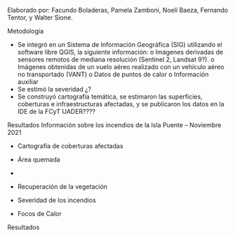 
Elaborado por: Facundo Boladeras, Pamela Zamboni, Noelí Baeza, Fernando Tentor, y Walter Sione.

Metodología
 
-	Se integró en un Sistema de Información Geográfica (SIG) utilizando el software libre QGIS, la siguiente información: 
o	Imágenes derivadas de sensores remotos de mediana resolución (Sentinel 2, Landsat 9?).
o	Imágenes obtenidas de un vuelo aéreo realizado con un vehículo aéreo no transportado (VANT)
o	Datos de puntos de calor
o	Información  auxiliar 
-	Se estimó la severidad ¿?
-	Se construyó cartografía temática, se estimaron las superficies, coberturas e infraestructuras afectadas, y se publicaron los datos en la IDE de la FCyT UADER????
 
Resultados
Información sobre los incendios de la Isla Puente – Noviembre 2021
-	Cartografía de coberturas afectadas 


-	Área quemada 
-	
-	Recuperación de la vegetación
-	Severidad de los incendios 
-	Focos de Calor  



Resultados



